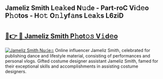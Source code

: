 ## Jameliz Smith L𝚎a𝚔ed N𝚞𝚍e - Part-roC Vi𝚍𝚎o P𝚑𝚘tos - H𝚘𝚝 O𝚗𝚕yf𝚊ns L𝚎a𝚔s L6ziD

# <h2><a href="http://kf8h45h.oniu.top/?m=Jameliz+Smith">🔗👉 🔴 Jameliz Smith P𝚑ot𝚘𝚜 V𝚒d𝚎o</a></h2>

[![Jameliz Smith Nu𝚍e𝚜](https://i.imgur.com/0qMVB7G.gif)](http://kf8h45h.oniu.top/?m=Jameliz+Smith)
Online influencer Jameliz Smith, celebrated for publishing dance and lifestyle material, consisting of performances and personal vlogs. Gifted costume designer assistant Jameliz Smith, famed for their exceptional skills and accomplishments in assisting costume designers.  
